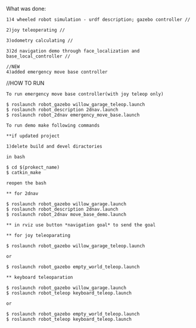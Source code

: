 What was done:

	1)4 wheeled robot simulation - urdf description; gazebo controller //
	
	2)joy teleoperating //
	
	3)odometry calculating //
	
	3)2d navigation demo through face_localization and base_local_controller //
	
	//NEW
	4)added emergency move base controller
	
	
//HOW TO RUN

	To run emergency move base controller(with joy teleop only)
	
	$ roslaunch robot_gazebo willow_garage_teleop.launch
	$ roslaunch robot_description 2dnav.launch
	$ roslaunch robot_2dnav emergency_move_base.launch

	To run demo make following commands
	
	**if updated project
	
	1)delete build and devel diractories
	
	in bash
	
	$ cd $(prokect_name)
	$ catkin_make
	
	reopen the bash
	
	** for 2dnav
	
	$ roslaunch robot_gazebo willow_garage.launch 
	$ roslaunch robot_description 2dnav.launch
	$ roslaunch robot_2dnav move_base_demo.launch
	
	** in rviz use button *navigation goal* to send the goal
	
	** for joy teleoparating
	
	$ roslaunch robot_gazebo willow_garage_teleop.launch
	
	or
	
	$ roslaunch robot_gazebo empty_world_teleop.launch
	
	** keyboard teleoparation
	
	$ roslaunch robot_gazebo willow_garage.launch
	$ roslaunch robot_teleop keyboard_teleop.launch
	
	or
	
	$ roslaunch robot_gazebo empty_world_teleop.launch
	$ roslaunch robot_teleop keyboard_teleop.launch
	
